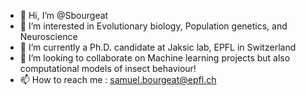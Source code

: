 - 👋 Hi, I’m @Sbourgeat
- 👀 I’m interested in Evolutionary biology, Population genetics, and Neuroscience
- 🌱 I’m currently a Ph.D. candidate at Jaksic lab, EPFL in Switzerland
- 💞️ I’m looking to collaborate on Machine learning projects but also computational models of insect behaviour!
- 📫 How to reach me : samuel.bourgeat@epfl.ch

<!---
Sbourgeat/Sbourgeat is a ✨ special ✨ repository because its `README.md` (this file) appears on your GitHub profile.
You can click the Preview link to take a look at your changes.
--->
